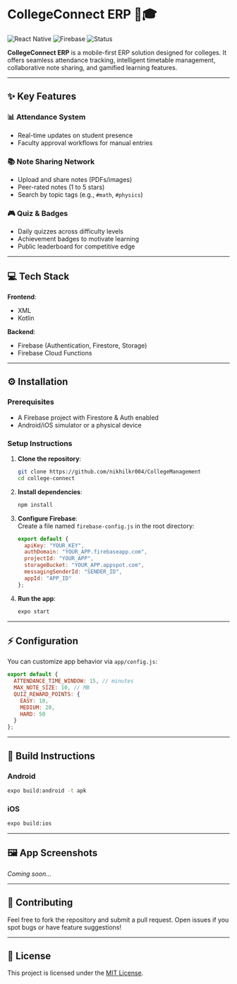 
# CollegeConnect ERP 📱🎓

![React Native](https://img.shields.io/badge/React%20Native-0.72-blue)
![Firebase](https://img.shields.io/badge/Firebase-9.0-orange)
![Status](https://img.shields.io/badge/Status-Beta-yellow)

**CollegeConnect ERP** is a mobile-first ERP solution designed for colleges. It offers seamless attendance tracking, intelligent timetable management, collaborative note sharing, and gamified learning features.

---

## ✨ Key Features

### 📊 Attendance System

- Real-time updates on student presence
- Faculty approval workflows for manual entries



### 📚 Note Sharing Network
- Upload and share notes (PDFs/images)
- Peer-rated notes (1 to 5 stars)
- Search by topic tags (e.g., `#math`, `#physics`)

### 🎮 Quiz & Badges
- Daily quizzes across difficulty levels
- Achievement badges to motivate learning
- Public leaderboard for competitive edge

---

## 💻 Tech Stack

**Frontend**:
- XML
- Kotlin


**Backend**:
- Firebase (Authentication, Firestore, Storage)
- Firebase Cloud Functions


---

## ⚙ Installation

### Prerequisites
- A Firebase project with Firestore & Auth enabled
- Android/iOS simulator or a physical device

### Setup Instructions

1. **Clone the repository**:
   ```bash
   git clone https://github.com/nikhilkr004/CollegeManagement
   cd college-connect
   ```

2. **Install dependencies**:
   ```bash
   npm install
   ```

3. **Configure Firebase**:  
   Create a file named `firebase-config.js` in the root directory:

   ```javascript
   export default {
     apiKey: "YOUR_KEY",
     authDomain: "YOUR_APP.firebaseapp.com",
     projectId: "YOUR_APP",
     storageBucket: "YOUR_APP.appspot.com",
     messagingSenderId: "SENDER_ID",
     appId: "APP_ID"
   };
   ```

4. **Run the app**:
   ```bash
   expo start
   ```

---

## ⚡ Configuration

You can customize app behavior via `app/config.js`:

```javascript
export default {
  ATTENDANCE_TIME_WINDOW: 15, // minutes
  MAX_NOTE_SIZE: 10, // MB
  QUIZ_REWARD_POINTS: {
    EASY: 10,
    MEDIUM: 20,
    HARD: 50
  }
};
```

---

## 📱 Build Instructions

### Android
```bash
expo build:android -t apk
```

### iOS
```bash
expo build:ios
```

---

## 🖼 App Screenshots

_Coming soon..._

---

## 🤝 Contributing

Feel free to fork the repository and submit a pull request. Open issues if you spot bugs or have feature suggestions!

---

## 📄 License

This project is licensed under the [MIT License](LICENSE).